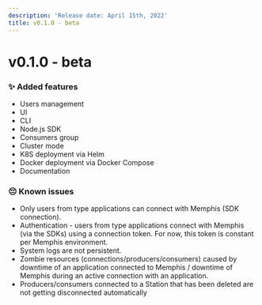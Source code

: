 ```yaml
---
description: 'Release date: April 15th, 2022'
title: v0.1.0 - beta
---
```


# v0.1.0 - beta

<Subtitle></Subtitle>

### ✨ Added features

* Users management
* UI
* CLI
* Node.js SDK
* Consumers group
* Cluster mode
* K8S deployment via Helm
* Docker deployment via Docker Compose
* Documentation

### 😔 Known issues

* Only users from type applications can connect with Memphis (SDK connection).
* Authentication - users from type applications connect with Memphis (via the SDKs) using a connection token. For now, this token is constant per Memphis environment.
* System logs are not persistent.
* Zombie resources (connections/producers/consumers) caused by downtime of an application connected to Memphis / downtime of Memphis during an active connection with an application.
* Producers/consumers connected to a Station that has been deleted are not getting disconnected automatically

